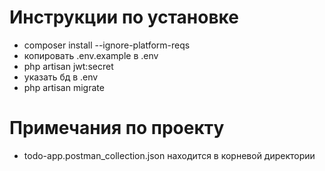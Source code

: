 # Инструкции по установке
- composer install --ignore-platform-reqs
- копировать .env.example в .env
- php artisan jwt:secret
- указать бд в .env
- php artisan migrate

# Примечания по проекту
- todo-app.postman_collection.json находится в корневой директории

